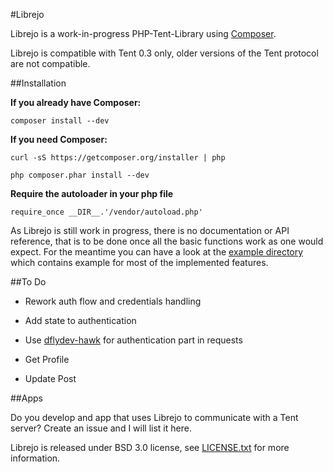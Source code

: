 #Librejo

Librejo is a work-in-progress PHP-Tent-Library using [Composer](http://getcomposer.org).

Librejo is compatible with Tent 0.3 only, older versions of the Tent protocol are not compatible.

##Installation

**If you already have Composer:**

```composer install --dev```

**If you need Composer:**

```curl -sS https://getcomposer.org/installer | php```

```php composer.phar install --dev```

**Require the autoloader in your php file**

```require_once __DIR__.'/vendor/autoload.php'```

As Librejo is still work in progress, there is no documentation or API reference, that is to be done once all the basic functions work as one would expect. For the meantime you can have a look at the [example directory](https://github.com/Cacauu/librejo/tree/master/examples) which contains example for most of the implemented features.

##To Do

* Rework auth flow and credentials handling

* Add state to authentication

* Use [dflydev-hawk](https://github.com/dflydev/dflydev-hawk) for authentication part in requests

* Get Profile

* Update Post

##Apps

Do you develop and app that uses Librejo to communicate with a Tent server? Create an issue and I will list it here.


Librejo is released under BSD 3.0 license, see [LICENSE.txt](https://github.com/cacauu/librejo/blob/master/LICENSE.txt) for more information.